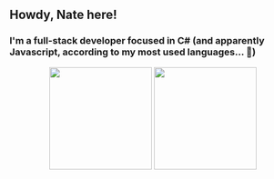 ## Howdy, Nate here!
### I'm a full-stack developer focused in C# (and apparently Javascript, according to my most used languages... 🤔)

<div align="center">
  <img height="180em" src="https://github-readme-stats.vercel.app/api?username=natanaellemos&show_icons=true&theme=nord&include_all_commits=true&count_private=true&hide_rank=true"/>
  <img height="180em" src="https://github-readme-stats.vercel.app/api/top-langs/?username=natanaellemos&layout=compact&langs_count=7&theme=nord"/>
</div>

<!--
**NatanaelLemos/NatanaelLemos** is a ✨ _special_ ✨ repository because its `README.md` (this file) appears on your GitHub profile.

Here are some ideas to get you started:

- 🔭 I’m currently working on ...
- 🌱 I’m currently learning ...
- 👯 I’m looking to collaborate on ...
- 🤔 I’m looking for help with ...
- 💬 Ask me about ...
- 📫 How to reach me: ...
- 😄 Pronouns: ...
- ⚡ Fun fact: ...
-->
